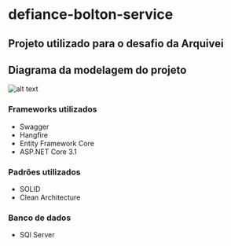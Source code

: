 # defiance-bolton-service

## Projeto utilizado para o desafio da Arquivei

## Diagrama da modelagem do projeto

![alt text](https://docs.google.com/uc?id=10Aw_iGk6CCNKszYs63UfyKlA_YnAzp83)

### Frameworks utilizados  
- Swagger
- Hangfire
- Entity Framework Core
- ASP.NET Core 3.1

### Padrões utilizados
- SOLID
- Clean Architecture

### Banco de dados
- SQl Server
